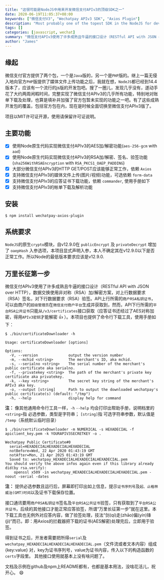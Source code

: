 ```yaml
---
title: "这很可能是NodeJS中用来开发微信支付APIv3的顶级SDK之一"
date: 2020-06-19T11:05:37+08:00
keywords: ["微信支付V3", "Wechatpay APIv3 SDK", "Axios Plugin"]
description: "Most probably one of the topest SDK in the NodeJS for developing Wechatpay APIv3. 使用NodeJS原生方法完整实现了微信支付APIv3的请求应答工作，HTTP客户端采用成熟的Axios，通过向Axios注册拦截器完整实现微信支付APIv3上行数据签名，下行数据验签。包括收单、媒体文件上传、发核券以及账单下载解析功能，同时提供官方应答证书命令行下载工具。"
tags: []
categories: [javascript, wechat]
summary: "微信支付APIv3使用了许多成熟且牛逼的接口设计（RESTful API with JSON over HTTP），数据交换使用非对称（RSA）加/解密方案，上行数据采用（RSA）私钥证书签名，下行数据采用（RSA）公钥证书验签。本开发包使用NodeJS原生方法完整实现了微信支付APIv3的请求应答工作，HTTP客户端采用成熟的Axios，通过向Axios注册拦截器完整实现微信支付APIv3上行数据签名，下行数据验签。包括收单、媒体文件上传、发核券以及账单下载解析功能，同时提供官方应答证书命令行下载工具。"
author: "James"
---
```


## 缘起

微信支付官方提供了两个包，一个是`Java`版的，另一个是`PHP`版的。继上一篇无侵入地向官方`PHP`版提供了媒体文件上传功能之后，我就在想，`NodeJS`都已经到14.4版本了，应该有一个流行的js版的开发包吧。搜了一圈儿，发现几乎没有，遂动手花了大约两周闲暇时间，完整实现了微信支付APIv3的几乎所有功能，特别地对账单下载及处理，也算是填补并加强了官方包暂未实现的功能之一吧。有了这些成熟开发包的覆盖，包括官方包在内，现在是时候全面切换至微信支付APIv3版了。

项目以MIT许可证开源，使用请保留许可证说明。

## 主要功能

- [x] 使用Node原生代码实现微信支付APIv3的AES加/解密功能(`aes-256-gcm` with `aad`)
- [x] 使用Node原生代码实现微信支付APIv3的RSA加/解密、签名、验签功能(`sha256WithRSAEncryption` with `RSA_PKCS1_OAEP_PADDING`)
- [x] 大部分微信支付APIv3的HTTP GET/POST应该能够正常工作，依赖 `Axios`
- [x] 支持微信支付APIv3的媒体文件上传(图片/视频)功能，可选依赖 `form-data`
- [x] 支持微信支付APIv3的应答证书下载功能，依赖 `commander`, 使用手册如下
- [x] 支持微信支付APIv3的帐单下载及解析功能

## 安装

`$ npm install wechatpay-axios-plugin`

## 系统要求

`NodeJS`的原生`crypto`模块，自v12.9.0在 `publicEncrypt` 及 `privateDecrypt` 增加了 `oaepHash` 入参选项，本项目显式声明入参，本人不确定其在v12.9.0以下是否正常工作。所以Node的最低版本要求应该是v12.9.0.

## 万里长征第一步

微信支付APIv3使用了许多成熟且牛逼的接口设计（RESTful API with JSON over HTTP），数据交换使用非对称（RSA）加/解密方案，对上行数据要求（RSA）签名，对下行数据要求（RSA）验签。API上行所需的`商户RSA私钥证书`，可以由商户的`超级管理员`在`微信支付商户平台`生成并获取到，然而，API下行所需的`平台RSA公共证书`只能从`/v3/certificates`接口获取（应答证书还经过了AES对称加密，得用`APIv3密钥`才能解密 :+1: ）。本项目也提供了命令行下载工具，使用手册如下：

`$ ./bin/certificateDownloader -h`

```
Usage: certificateDownloader [options]

Options:
  -V, --version              output the version number
  -m, --mchid <string>       The merchant's ID, aka mchid.
  -s, --serialno <string>    The serial number of the merchant's public certificate aka serialno.
  -f, --privatekey <string>  The path of the merchant's private key certificate aka privatekey.
  -k, --key <string>         The secret key string of the merchant's APIv3 aka key.
  -o, --output [string]      Path to output the downloaded wechatpay's public certificate(s) (default: "/tmp")
  -h, --help                 display help for command
```

**注：** 像其他通用命令行工具一样，`-h` `--help` 均会打印出帮助手册，说明档里的`<string>`指 必选参数，类型是字符串； `[string]`指 可选字符串参数，默认值是 `/temp`（系统默认临时目录）


`$ ./bin/certificateDownloader -m NUMERICAL -s HEXADECIAL -f apiclient_key.pem -k YOURAPIV3SECRETKEY -o .`

```
Wechatpay Public Certificate#0
  serial=HEXADECIALHEXADECIALHEXADECIAL
  notBefore=Wed, 22 Apr 2020 01:43:19 GMT
  notAfter=Mon, 21 Apr 2025 01:43:19 GMT
  Saved to: wechatpay_HEXADECIALHEXADECIALHEXADECIAL.pem
You should verify the above infos again even if this library already did(by rsa.verify):
    openssl x509 -in wechatpay_HEXADECIALHEXADECIALHEXADECIAL.pem -noout -serial -dates

```
**注：** 提供必选参数且运行后，屏幕即打印出如上信息，提示`证书序列号`及`起、止格林威治(GMT)时间`以及证书下载保存位置。

接口通讯要用`商户RSA私钥证书`签名及`平台RSA公共证书`验签，只有获取到了`平台RSA公共证书`，后续的其他接口才能正常应答验签，所谓“万里长征第一步”就在这里。本下载工具也无例外对应答内容，做了验签处理，技法“剑(qí)走(zhāo)偏(yín)锋(jì)“而已，即：用Axios的拦截器把下载的证书(AES解密)处理完后，立即用于验签。

得到证书之后，开发者需要把所得`serial`及`wechatpay_HEXADECIALHEXADECIALHEXADECIAL.pem`（文件流或者文本内容）组成 {key:value} 对，key为证书序列号，value为证书内容，传入以下的构造函数的`certs`字段里。 其他接口使用就基本上没有啥问题了。

文档及示例在github及npm上README都有，也都是基本用法，没啥花活儿，祝开心。 :smile:
